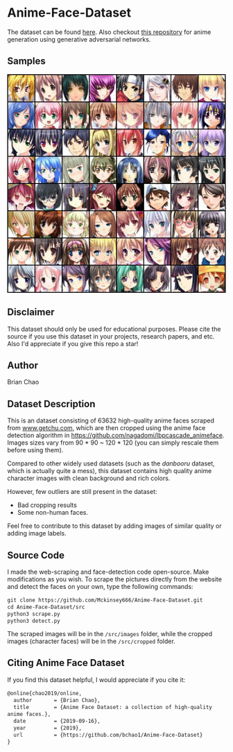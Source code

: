 # Anime-Face-Dataset
The dataset can be found [here](https://drive.google.com/file/d/1HG7YnakUkjaxtNMclbl2t5sJwGLcHYsI/view?usp=sharing). Also checkout [this repository](https://github.com/bchao1/Anime-Generation) for anime generation using generative adversarial networks.

## Samples 
<p align="center">
    <img src="./test.jpg" width="600">
</p>

## Disclaimer
This dataset should only be used for educational purposes. Please cite the source if you use this dataset in your projects, research papers, and etc. Also I'd appreciate if you give this repo a star!

## Author 
Brian Chao

## Dataset Description
This is an dataset consisting of 63632 high-quality anime faces scraped from www.getchu.com, which are then cropped using the anime face detection algorithm in https://github.com/nagadomi/lbpcascade_animeface. Images sizes vary from 90 * 90 ~ 120 * 120 (you can simply rescale them before using them).
   
Compared to other widely used datasets (such as the *danbooru* dataset, which is actually quite a mess), this dataset contains high quality anime character images with clean background and rich colors.
   
However, few outliers are still present in the dataset:
- Bad cropping results
- Some non-human faces.


Feel free to contribute to this dataset by adding images of similar quality or adding image labels. 

## Source Code
I made the web-scraping and face-detection code open-source. Make modifications as you wish. To scrape the pictures directly from the website and detect the faces on your own, type the following commands:
```
git clone https://github.com/Mckinsey666/Anime-Face-Dataset.git
cd Anime-Face-Dataset/src
python3 scrape.py
python3 detect.py
```
The scraped images will be in the `/src/images` folder, while the cropped images (character faces) will be in the `/src/cropped` folder.

## Citing Anime Face Dataset

If you find this dataset helpful, I would appreciate if you cite it:

```
@online{chao2019/online,
  author       = {Brian Chao},
  title        = {Anime Face Dataset: a collection of high-quality anime faces.},
  date         = {2019-09-16},
  year         = {2019},
  url          = {https://github.com/bchao1/Anime-Face-Dataset}
}
```

